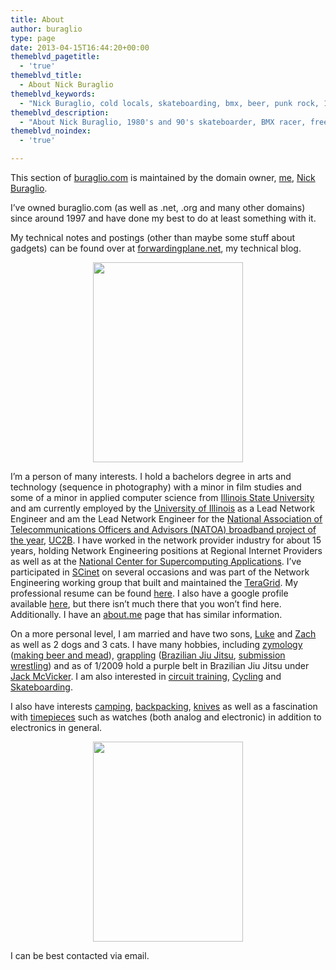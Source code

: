 ```yaml
---
title: About
author: buraglio
type: page
date: 2013-04-15T16:44:20+00:00
themeblvd_pagetitle:
  - 'true'
themeblvd_title:
  - About Nick Buraglio
themeblvd_keywords:
  - "Nick Buraglio, cold locals, skateboarding, bmx, beer, punk rock, 1980's, 1990's"
themeblvd_description:
  - "About Nick Buraglio, 1980's and 90's skateboarder, BMX racer, freestyler, Punk Rocker, pop culture fanatic, movie and film enthusiast and all around cool guy."
themeblvd_noindex:
  - 'true'

---
```

This section of [buraglio.com][1] is maintained by the domain owner, [me][2], [Nick Buraglio][2].
  
I&#8217;ve owned buraglio.com (as well as .net, .org and many other domains) since around 1997 and have done my best to do at least something with it.
  
My technical notes and postings (other than maybe some stuff about gadgets) can be found over at [forwardingplane.net][3], my technical blog.

<div class="separator" style="clear: both; text-align: center;">
  <a style="margin-left: 1em; margin-right: 1em;" href="http://farm5.static.flickr.com/4094/4923051199_82b05feaf1.jpg"><img alt="" src="http://farm5.static.flickr.com/4094/4923051199_82b05feaf1.jpg" width="240" height="320" border="0" /></a>
</div>

I&#8217;m a person of many interests. I hold a bachelors degree in arts and technology (sequence in photography) with a minor in film studies and some of a minor in applied computer science from [Illinois State University][4] and am currently employed by the [University of Illinois][5] as a Lead Network Engineer and am the Lead Network Engineer for the [National Association of Telecommunications Officers and Advisors (NATOA) broadband project of the year][6], [UC2B][7]. I have worked in the network provider industry for about 15 years, holding Network Engineering positions at Regional Internet Providers as well as at the [National Center for Supercomputing Applications][8]. I&#8217;ve participated in [SCinet][9] on several occasions and was part of the Network Engineering working group that built and maintained the [TeraGrid][10]. My professional resume can be found [here][11]. I also have a google profile available <a href="https://plus.google.com/u/0/101045958892388765754/about" target="_blank">here</a>, but there isn&#8217;t much there that you won&#8217;t find here. Additionally. I have an <a href="http://about.me/buraglio" target="_blank">about.me</a> page that has similar information.

On a more personal level, I am married and have two sons, [Luke][12] and [Zach][13] as well as 2 dogs and 3 cats. I have many hobbies, including [zymology][14] ([making beer and mead][15]), [grappling][16] ([Brazilian Jiu Jitsu][17], [submission wrestling][18]) and as of 1/2009 hold a purple belt in Brazilian Jiu Jitsu under [Jack McVicker][18]. I am also interested in [circuit training][19], [Cycling][20] and [Skateboarding][21].
  
I also have interests [camping][22], [backpacking][23], <a href="http://www.budgetbladereview.com/" target="_blank">knives</a> as well as a fascination with [timepieces][24] such as watches (both analog and electronic) in addition to electronics in general.

<div class="separator" style="clear: both; text-align: center;">
  <a style="margin-left: 1em; margin-right: 1em;" href="http://farm5.static.flickr.com/4101/4905501229_694a8701b7.jpg"><img alt="" src="http://farm5.static.flickr.com/4101/4905501229_694a8701b7.jpg" width="240" height="320" border="0" /></a>
</div>

I can be best contacted via email.

 [1]: http://buraglio.com/
 [2]: http://buraglio.com/nick/
 [3]: http://www.forwardingplane.net/
 [4]: http://ilstu.edu/
 [5]: http://www.illinois.edu/
 [6]: http://uc2b.net/2012/09/13/uc2b-awarded-national-association-of-telecommunications-officers-and-advisors-natoa-2012-community-broadband-project-of-the-year/
 [7]: http://uc2b.net/
 [8]: http://www.ncsa.uiuc.edu/
 [9]: https://scinet.supercomp.org/
 [10]: https://www.teragrid.org/
 [11]: http://buraglio.com/nick/resume
 [12]: http://www.buraglio.com/luke/
 [13]: http://www.buraglio.com/zach
 [14]: http://en.wikipedia.org/wiki/Zymurgist
 [15]: http://buraglio.com/nick/category/beer/recipe
 [16]: http://en.wikipedia.org/wiki/Grappling
 [17]: http://en.wikipedia.org/wiki/Brazilian_Jiu_Jitsu
 [18]: http://en.wikipedia.org/wiki/Submission_wrestling
 [19]: http://en.wikipedia.org/wiki/Circuit_training
 [20]: http://en.wikipedia.org/wiki/Cycling
 [21]: http://en.wikipedia.org/wiki/Skateboarding
 [22]: http://en.wikipedia.org/wiki/Camping
 [23]: http://en.wikipedia.org/wiki/Backpacking_(wilderness)
 [24]: http://en.wikipedia.org/wiki/Timepiece